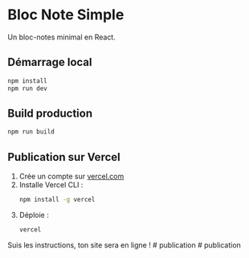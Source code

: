 # Bloc Note Simple

Un bloc-notes minimal en React.

## Démarrage local

```bash
npm install
npm run dev
```

## Build production

```bash
npm run build
```

## Publication sur Vercel

1. Crée un compte sur [vercel.com](https://vercel.com/)
2. Installe Vercel CLI :
   ```bash
   npm install -g vercel
   ```
3. Déploie :
   ```bash
   vercel
   ```

Suis les instructions, ton site sera en ligne ! #   p u b l i c a t i o n  
 #   p u b l i c a t i o n  
 